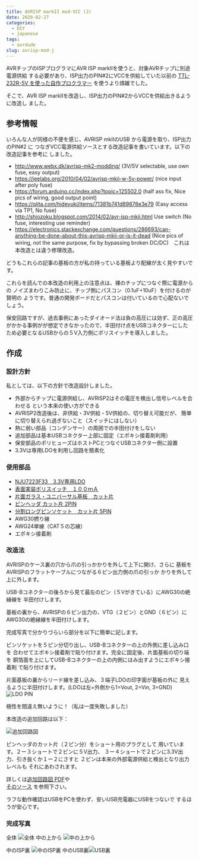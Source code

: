 ```yaml
---
title: AVRISP markII mod-VCC (J)
date: 2020-02-27
categories:
  - DIY
  - japanese
tags:
  - avrdude
slug: avrisp-mod-j
---
```


AVRチップのISPプログラマにAVR ISP markIIを使うと、対象AVRチップに別途電源供給
する必要があり、ISP出力のPIN#2にVCCを供給していた以前の
[TTL-232R-5V を使った自作プロクラマー](https://github.com/osamuaoki/avrdude-friend)
を使うより煩雑でした。

そこで、AVR ISP markIIを改造し、ISP出力のPIN#2からVCCを供給出きるように改造し
ました。


## 参考情報

いろんな人が同様の不便を感じ、AVRISP mkIIのUSB から電源を取り、ISP出力のPIN#2 に
つなぎVCC電源供給ソースとする改造記事を書いています。以下の改造記事を参考に
しました。

* http://www.webx.dk/avrisp-mk2-modding/ (3V/5V selectable, use own fuse, easy output)
* https://jeelabs.org/2010/04/02/avrisp-mkii-w-5v-power/ (nice input after poly fuse)
* https://forum.arduino.cc/index.php?topic=125502.0 (half ass fix, Nice pics of
  wiring, good output point)
* https://qiita.com/hideyuki/items/71381b741d89878e3e79 (Easy access via TP1, No fuse)
* http://shiozoku.blogspot.com/2014/02/avr-isp-mkii.html Use switch (No fuse,
  interesting use reminder)
* https://electronics.stackexchange.com/questions/286693/can-anything-be-done-about-this-avrisp-mkii-or-is-it-dead
  (Nice pics of wiring, not the same purpose, fix by bypassing broken
  DC/DC)　これは本改造とは違う修理改造。

どうもこれらの記事の基板の方が私の持っている基板より配線が太く見やすいです。

これらを読んでの本改造の利用上の注意点は、裸のチップにつなぐ際に電源からの
ノイズまわりこみ防止に、チップ側にパスコン（0.1uF+10uF）を付けるのが賢明の
ようです。普通の開発ボードだとパスコンは付いているので心配ないでしょう。

保安回路ですが、過去事例にあったダイオード法は負の高圧には効ず、正の高圧
がかかる事例がが想定できなかったので、半田付け点をUSBコネクターにした
ため必要となるUSBからの５V入力側にポリスイッチを導入しました。

## 作成

### 設計方針

私としては、以下の方針で改造設計しました。

* 外部からチップに電源供給し、AVRISP2はその電圧を検出し信号レベルを合わせる
  という本来の使い方ができる
* AVRISP2改造後は、非供給・3V供給・5V供給の、切り替え可能だが、
  簡単に切り替えられ過ぎないこと（スイッチにはしない）
* 熱に弱い部品（コンデンサー）の周囲での半田付けをしない
* 追加部品は基本USBコネクター上部に固定（エポキシ接着剤利用）
* 保安部品のポリヒューズはホストPCとつなぐUSBコネクター側に設置
* 3.3Vは専用LDOを利用し回路を簡素化

### 使用部品

* [NJU7223F33　3.3V専用LDO](http://akizukidenshi.com/catalog/g/gI-00432/)
* [表面実装ポリスイッチ　１００ｍＡ](http://akizukidenshi.com/catalog/g/gP-01316/)
* [片面ガラス・ユニバーサル基板　カット片](http://akizukidenshi.com/catalog/g/gP-00517/)
* [ピンヘッダ カット片 2PIN](http://akizukidenshi.com/catalog/g/gC-00167/)
* [分割ロングピンソケット　カット片 5PIN](http://akizukidenshi.com/catalog/g/gC-05779/)
* AWG30撚り線
* AWG24単線（CAT５の芯線）
* エポキシ接着剤


### 改造法

AVRISPのケース裏の穴から爪の引っかかりを外して上下に開け、さらに
基板をAVRISPのフラットケーブルにつながる６ピン出力側の爪の引っか
かりを外して上に外します。

USB-Bコネクターの後ろから見て最左のピン（５Vがきている）にAWG30の絶縁線を
半田付けします。

基板の裏から、AVRISPの６ピン出力の、VTG（２ピン）とGND（６ピン）に
AWG30の絶縁線を半田付けします。

完成写真で分かりづらいら部分を以下に簡単に記します。

ピンソケットを５ピン分切り出し、USB-Bコネクターの上の外側に差し込み口を
合わせてエポキシ接着剤で貼り付けます。完全に固定後、片面基板の切り端を
銅箔面を上にしてUSB-Bコネクターの上の内側にはみ出すようにエポキシ接着剤
で貼り付けます。

片面基板の裏からリード線を差し込み、３端子LDOの印字面が基板の外に
見えるように半田付けします。(LDOは左=外側から1=Vout, 2=Vin, 3=GND)
![LDO PIN](/img/LDO3V3.jpg)

極性を間違え無いように！（私は一度失敗しました）

本改造の追加回路は以下：

![追加回路図](/img/AVRISP2-mod.png)

ピンヘッダのカット片（２ピン分）をショート用のプラグとして
用いています。２ー３ショートで２ピンに５V出力、
３ー４ショートで２ピンに3.3V出力、引き抜くか１ー２にさすと
２ピンは本来の外部電源供給と検出となり出力レベルも
それにあわされます。

詳しくは[追加回路図 PDF](/img/AVRISP2-mod.pdf)や\
[そのソース](https://github.com/osamuaoki/osamuaoki-hugo-proj/tree/master/002_avrisp2_mod)
を参照下さい。

ラフな動作確認はUSBをPCを使わず、安いUSB充電器にUSBをつないで
するほうが安心です。

### 完成写真

全体 ![全体](/img/AVRISP2-mod.jpg)
中の上から ![中の上から](/img/AVRISP2-mod-top.jpg)

中のISP裏 ![中のISP裏](/img/AVRISP2-mod-isp.jpg)
中のUSB裏![USB裏](/img/AVRISP2-mod-usb.jpg)

<!-- vim: se ai tw=79: -->
